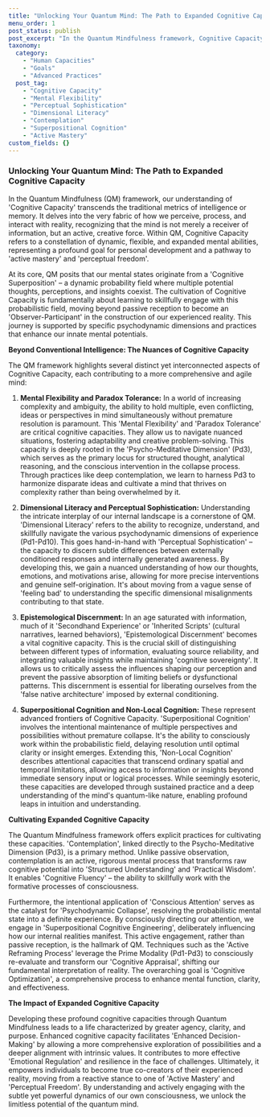 ```yaml
---
title: "Unlocking Your Quantum Mind: The Path to Expanded Cognitive Capacity"
menu_order: 1
post_status: publish
post_excerpt: "In the Quantum Mindfulness framework, Cognitive Capacity extends far beyond conventional notions of intelligence. It encompasses dynamic, flexible, and expanded mental abilities that enable us to navigate the complexities of our inner and outer worlds with unprecedented agility and insight. This article explores how QM practices cultivate these profound cognitive potentials, leading to a more vibrant and agentic experience of reality."
taxonomy:
  category:
    - "Human Capacities"
    - "Goals"
    - "Advanced Practices"
  post_tag:
    - "Cognitive Capacity"
    - "Mental Flexibility"
    - "Perceptual Sophistication"
    - "Dimensional Literacy"
    - "Contemplation"
    - "Superpositional Cognition"
    - "Active Mastery"
custom_fields: {}
---
```


### Unlocking Your Quantum Mind: The Path to Expanded Cognitive Capacity

In the Quantum Mindfulness (QM) framework, our understanding of 'Cognitive Capacity' transcends the traditional metrics of intelligence or memory. It delves into the very fabric of how we perceive, process, and interact with reality, recognizing that the mind is not merely a receiver of information, but an active, creative force. Within QM, Cognitive Capacity refers to a constellation of dynamic, flexible, and expanded mental abilities, representing a profound goal for personal development and a pathway to 'active mastery' and 'perceptual freedom'.

At its core, QM posits that our mental states originate from a 'Cognitive Superposition' – a dynamic probability field where multiple potential thoughts, perceptions, and insights coexist. The cultivation of Cognitive Capacity is fundamentally about learning to skillfully engage with this probabilistic field, moving beyond passive reception to become an 'Observer-Participant' in the construction of our experienced reality. This journey is supported by specific psychodynamic dimensions and practices that enhance our innate mental potentials.

**Beyond Conventional Intelligence: The Nuances of Cognitive Capacity**

The QM framework highlights several distinct yet interconnected aspects of Cognitive Capacity, each contributing to a more comprehensive and agile mind:

1.  **Mental Flexibility and Paradox Tolerance:** In a world of increasing complexity and ambiguity, the ability to hold multiple, even conflicting, ideas or perspectives in mind simultaneously without premature resolution is paramount. This 'Mental Flexibility' and 'Paradox Tolerance' are critical cognitive capacities. They allow us to navigate nuanced situations, fostering adaptability and creative problem-solving. This capacity is deeply rooted in the 'Psycho-Meditative Dimension' (Pd3), which serves as the primary locus for structured thought, analytical reasoning, and the conscious intervention in the collapse process. Through practices like deep contemplation, we learn to harness Pd3 to harmonize disparate ideas and cultivate a mind that thrives on complexity rather than being overwhelmed by it.

2.  **Dimensional Literacy and Perceptual Sophistication:** Understanding the intricate interplay of our internal landscape is a cornerstone of QM. 'Dimensional Literacy' refers to the ability to recognize, understand, and skillfully navigate the various psychodynamic dimensions of experience (Pd1-Pd10). This goes hand-in-hand with 'Perceptual Sophistication' – the capacity to discern subtle differences between externally conditioned responses and internally generated awareness. By developing this, we gain a nuanced understanding of how our thoughts, emotions, and motivations arise, allowing for more precise interventions and genuine self-origination. It's about moving from a vague sense of 'feeling bad' to understanding the specific dimensional misalignments contributing to that state.

3.  **Epistemological Discernment:** In an age saturated with information, much of it 'Secondhand Experience' or 'Inherited Scripts' (cultural narratives, learned behaviors), 'Epistemological Discernment' becomes a vital cognitive capacity. This is the crucial skill of distinguishing between different types of information, evaluating source reliability, and integrating valuable insights while maintaining 'cognitive sovereignty'. It allows us to critically assess the influences shaping our perception and prevent the passive absorption of limiting beliefs or dysfunctional patterns. This discernment is essential for liberating ourselves from the 'false native architecture' imposed by external conditioning.

4.  **Superpositional Cognition and Non-Local Cognition:** These represent advanced frontiers of Cognitive Capacity. 'Superpositional Cognition' involves the intentional maintenance of multiple perspectives and possibilities without premature collapse. It's the ability to consciously work within the probabilistic field, delaying resolution until optimal clarity or insight emerges. Extending this, 'Non-Local Cognition' describes attentional capacities that transcend ordinary spatial and temporal limitations, allowing access to information or insights beyond immediate sensory input or logical processes. While seemingly esoteric, these capacities are developed through sustained practice and a deep understanding of the mind's quantum-like nature, enabling profound leaps in intuition and understanding.

**Cultivating Expanded Cognitive Capacity**

The Quantum Mindfulness framework offers explicit practices for cultivating these capacities. 'Contemplation', linked directly to the Psycho-Meditative Dimension (Pd3), is a primary method. Unlike passive observation, contemplation is an active, rigorous mental process that transforms raw cognitive potential into 'Structured Understanding' and 'Practical Wisdom'. It enables 'Cognitive Fluency' – the ability to skillfully work with the formative processes of consciousness.

Furthermore, the intentional application of 'Conscious Attention' serves as the catalyst for 'Psychodynamic Collapse', resolving the probabilistic mental state into a definite experience. By consciously directing our attention, we engage in 'Superpositional Cognitive Engineering', deliberately influencing how our internal realities manifest. This active engagement, rather than passive reception, is the hallmark of QM. Techniques such as the 'Active Reframing Process' leverage the Prime Modality (Pd1-Pd3) to consciously re-evaluate and transform our 'Cognitive Appraisal', shifting our fundamental interpretation of reality. The overarching goal is 'Cognitive Optimization', a comprehensive process to enhance mental function, clarity, and effectiveness.

**The Impact of Expanded Cognitive Capacity**

Developing these profound cognitive capacities through Quantum Mindfulness leads to a life characterized by greater agency, clarity, and purpose. Enhanced cognitive capacity facilitates 'Enhanced Decision-Making' by allowing a more comprehensive exploration of possibilities and a deeper alignment with intrinsic values. It contributes to more effective 'Emotional Regulation' and resilience in the face of challenges. Ultimately, it empowers individuals to become true co-creators of their experienced reality, moving from a reactive stance to one of 'Active Mastery' and 'Perceptual Freedom'. By understanding and actively engaging with the subtle yet powerful dynamics of our own consciousness, we unlock the limitless potential of the quantum mind.